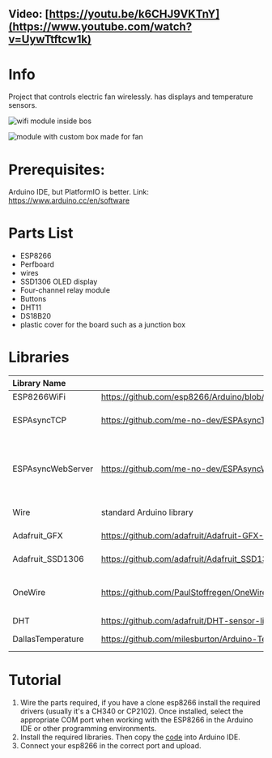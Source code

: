 ## Video: [https://youtu.be/k6CHJ9VKTnY](https://www.youtube.com/watch?v=UywTtftcw1k)

# Info
Project that controls electric fan wirelessly. has displays and temperature sensors. 

![wifi module inside bos](https://github.com/YuwsJuice/wireless-fan-control/assets/141793153/33f93f5a-fc00-46e1-9376-6572f6f4b12c)

![module with custom box made for fan](https://github.com/YuwsJuice/wireless-fan-control/assets/141793153/e583e682-7e08-4de7-8ddf-caa7b06ff935)


# Prerequisites:
Arduino IDE, but PlatformIO is better.
Link: https://www.arduino.cc/en/software

# Parts List
* ESP8266
* Perfboard
* wires
* SSD1306 OLED display
* Four-channel relay module
* Buttons
* DHT11
* DS18B20
* plastic cover for the board such as a junction box

# Libraries
Library Name         |       Link       | Description
:------------------- | ---------------------- | :------------------------------------------------
ESP8266WiFi          | https://github.com/esp8266/Arduino/blob/master/libraries/ESP8266WiFi/src/ESP8266WiFi.h   | esp8266 wifi 
ESPAsyncTCP          | https://github.com/me-no-dev/ESPAsyncTCP | asynchronous TCP communication 
ESPAsyncWebServer    | https://github.com/me-no-dev/ESPAsyncWebServer | set up an asynchronous web server that can handle HTTP requests
Wire                 | standard Arduino library | I2C communication
Adafruit_GFX         | https://github.com/adafruit/Adafruit-GFX-Library | graphics core library
Adafruit_SSD1306     | https://github.com/adafruit/Adafruit_SSD1306 | SSD1306 oled display
OneWire              | https://github.com/PaulStoffregen/OneWire | Interfacing with DS18B20 temperature sensor
DHT                  | https://github.com/adafruit/DHT-sensor-library | dht11 library
DallasTemperature    | https://github.com/milesburton/Arduino-Temperature-Control-Library | used with dht11 library

# Tutorial
1. Wire the parts required, if you have a clone esp8266 install the required drivers (usually it's a CH340 or CP2102). Once installed, select the appropriate COM port when working with the ESP8266 in the Arduino IDE or other programming environments.
2. Install the required libraries. Then copy the [code](https://github.com/YuwsJuice/wireless-fan-control/blob/main/fan.ino) into Arduino IDE.
3. Connect your esp8266 in the correct port and upload.




